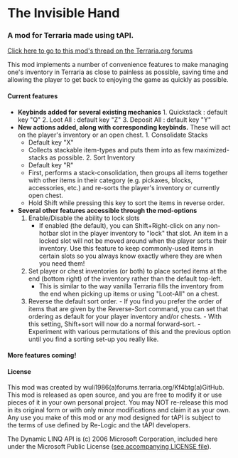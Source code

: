 The Invisible Hand
==================
### A mod for Terraria made using tAPI.

[Click here to go to this mod's thread on the Terraria.org forums][1]

This mod implements a number of convenience features to make managing one's inventory in Terraria as close to painless as possible, saving time and allowing the player to get back to enjoying the game as quickly as possible.


#### Current features
  *  __Keybinds added for several existing mechanics__
    1.   Quickstack : default key "Q"
    2.  Loot All : default key "Z"
    3.  Deposit All : default key "Y"
  *  __New actions added, along with corresponding keybinds.__ These will act on the player's inventory or an open chest.
    1.  Consolidate Stacks
        *  Default key "X"
        *  Collects stackable item-types and puts them into as few maximized-stacks as possible.
    2.  Sort Inventory
        -   Default key "R"
        -   First, performs a stack-consolidation, then groups all items together with other items in their category (e.g. pickaxes, blocks, accessories, etc.) and re-sorts the player's inventory or currently open chest.
        -   Hold Shift while pressing this key to sort the items in reverse order.
  * __Several other features accessible through the mod-options__
    1.  Enable/Disable the ability to lock slots
        -   If enabled (the default), you can Shift+Right-click on any non-hotbar slot in the player inventory to "lock" that slot. An item in a locked slot will not be moved around when the player sorts their inventory. Use this feature to keep commonly-used items in certain slots so you always know exactly where they are when you need them!
    3.  Set player or chest inventories (or both) to place sorted items at the end (bottom right) of the inventory rather than the default top-left.
        -   This is similar to the way vanilla Terraria fills the inventory from the end when picking up items or using "Loot-All" on a chest.
    117.    Reverse the default sort order.
        -   If you find you prefer the order of items that are given by the Reverse-Sort command, you can set that ordering as default for your player inventory and/or chests.
        -   With this setting, Shift+sort will now do a normal forward-sort.
        -   Experiment with various permutations of this and the previous option until you find a sorting set-up you really like.

#### More features coming!

#### License
  This mod was created by wuli1986(a)forums.terraria.org/Kf4btg(a)GitHub. This mod is released as open source, and you are free to modify it or use pieces of it in your own personal project. You may NOT re-release this mod in its original form or with only minor modifications and claim it as your own.  Any use you make of this mod or any mod designed for tAPI is subject to the terms of use defined by Re-Logic and the tAPI developers.

  The Dynamic LINQ API is (c) 2006 Microsoft Corporation, included here under the Microsoft Public License ([see accompanying LICENSE file][2]).

[1]:http://forums.terraria.org/index.php?threads/the-invisible-hand-inventory-management-for-the-organizationally-challenged.7547/
[2]:/DynamicQuery/LICENSE
